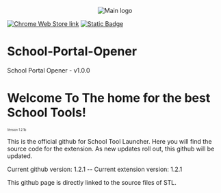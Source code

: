 <p align="center">
  <img src="https://github.com/user-attachments/assets/0c0d71f5-90cd-4511-bf11-b24265e28127" alt="Main logo"/>
</p>
<a href="https://chromewebstore.google.com/detail/school-portal-launcher/pafdkffolelojifgeepmjjofdendeojf?authuser=0&hl=en"><img alt="Chrome Web Store link" src="https://img.shields.io/badge/v1.2.x%20-%20light_green?label=Web%20Store&color=green&link=https%3A%2F%2Fchromewebstore.google.com%2Fdetail%2Fschool-portal-launcher%2Fpafdkffolelojifgeepmjjofdendeojf%3Fauthuser%3D0%26hl%3Den"></a>
<a href="https://a1dos-creations.com"><img alt="Static Badge" href="https://a1dos-creations.com" src="https://img.shields.io/badge/Official%20Website%20-%20h?link=https%3A%2F%2Fa1dos-creations.com"></a>

# School-Portal-Opener
School Portal Opener - v1.0.0
# Welcome To The home for the best School Tools!
<p style="font-size:7;">Version 1.2.1b</p>

<P>This is the official github for School Tool Launcher. Here you will find the source code for the extension. 
As new updates roll out, this github will be updated. </P>

<p>Current github version: 1.2.1 -- Current extension version: 1.2.1</p>
<p>This github page is directly linked to the source files of STL.</p>
